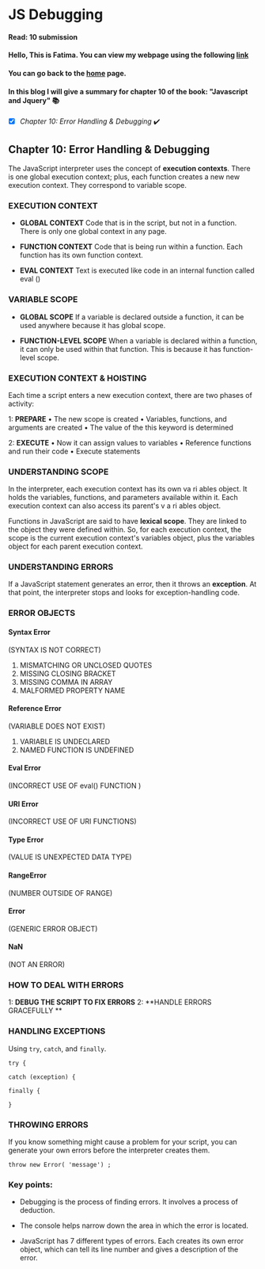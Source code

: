 # JS Debugging
#### Read: 10 submission 

#### Hello, This is Fatima. You can view my webpage using the following [link](https://fati-ma.github.io/201-reading-notes/class-10)
#### You can go back to the [home](https://fati-ma.github.io/201-reading-notes/) page.

#### In this blog I will give a summary for chapter 10 of the book: "Javascript and Jquery" :books:

- [x] *Chapter 10: Error Handling & Debugging* ✔️


## Chapter 10: Error Handling & Debugging

The JavaScript interpreter uses the concept of **execution contexts**.
There is one global execution context; plus, each function creates a new
new execution context. They correspond to variable scope. 


### EXECUTION CONTEXT

- **GLOBAL CONTEXT**
Code that is in the script, but not in a function.
There is only one global context in any page. 

- **FUNCTION CONTEXT**
Code that is being run within a function.
Each function has its own function context. 

- **EVAL CONTEXT**
Text is executed like code in an internal function
called eval ()

### VARIABLE SCOPE

- **GLOBAL SCOPE**
If a variable is declared outside a function, it can
be used anywhere because it has global scope. 

- **FUNCTION-LEVEL SCOPE**
When a variable is declared within a function,
it can only be used within that function. This is
because it has function-level scope.


### EXECUTION CONTEXT & HOISTING 

Each time a script enters a new execution context, there are two phases
of activity: 

1: **PREPARE**
• The new scope is created
• Variables, functions, and arguments are created
• The value of the this keyword is determined 

2: **EXECUTE**
• Now it can assign values to variables
• Reference functions and run their code
• Execute statements 


### UNDERSTANDING SCOPE 

In the interpreter, each execution context has its own va ri ables object.
It holds the variables, functions, and parameters available within it.
Each execution context can also access its parent's v a ri ables object. 

Functions in JavaScript are said to have **lexical scope**.
They are linked to the object they were defined within.
So, for each execution context, the scope is the
current execution context's variables object, plus the
variables object for each parent execution context. 

### UNDERSTANDING ERRORS 

If a JavaScript statement generates an error, then it throws an **exception**.
At that point, the interpreter stops and looks for exception-handling code. 

### ERROR OBJECTS

#### Syntax Error
(SYNTAX IS NOT CORRECT)

1. MISMATCHING OR UNCLOSED QUOTES 
2. MISSING CLOSING BRACKET 
3. MISSING COMMA IN ARRAY 
4. MALFORMED PROPERTY NAME 


#### Reference Error
(VARIABLE DOES NOT EXIST)

1. VARIABLE IS UNDECLARED
2. NAMED FUNCTION IS UNDEFINED

#### Eval Error
(INCORRECT USE OF eval() FUNCTION )

#### URI Error
(INCORRECT USE OF URI FUNCTIONS)

#### Type Error
(VALUE IS UNEXPECTED DATA TYPE)

#### RangeError
(NUMBER OUTSIDE OF RANGE)

#### Error
(GENERIC ERROR OBJECT)

#### NaN
(NOT AN ERROR)


### HOW TO DEAL WITH ERRORS

1: **DEBUG THE SCRIPT TO FIX ERRORS**
2: **HANDLE ERRORS GRACEFULLY **


### HANDLING EXCEPTIONS

Using `try`, `catch`, and `finally`.

```
try {

catch (exception) {

finally {

}
```

### THROWING ERRORS 

If you know something might cause a problem for your script, you can
generate your own errors before the interpreter creates them. 

```
throw new Error( 'message') ; 
```

### Key points:

- Debugging is the process of finding errors. It involves a
process of deduction. 

- The console helps narrow down the area in which the
error is located.

- JavaScript has 7 different types of errors. Each creates
its own error object, which can tell its line number
and gives a description of the error. 













